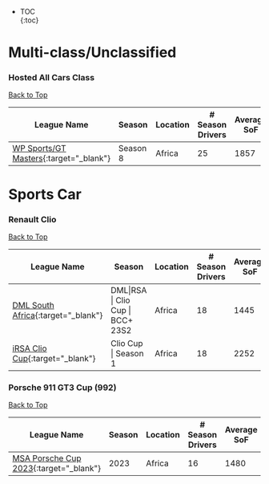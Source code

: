 * TOC  
{:toc}

# Multi-class/Unclassified

### Hosted All Cars Class

[Back to Top](#)  

|                                                   League Name                                                   | Season |Location|# Season Drivers|Average SoF|Upcoming Race|New York|London|Sydney|
|-----------------------------------------------------------------------------------------------------------------|--------|--------|----------------|-----------|-------------|--------|------|------|
|[WP Sports/GT Masters](https://members.iracing.com/membersite/member/LeagueView.do?league=5539){:target="_blank"}|Season 8| Africa |       25       |    1857   |             |        |      |      |

# Sports Car

### Renault Clio

[Back to Top](#)  

|                                                 League Name                                                 |              Season              |Location|# Season Drivers|Average SoF|    Upcoming Race    |        New York       |         London        |         Sydney         |
|-------------------------------------------------------------------------------------------------------------|----------------------------------|--------|----------------|-----------|---------------------|-----------------------|-----------------------|------------------------|
|[DML South Africa](https://members.iracing.com/membersite/member/LeagueView.do?league=9549){:target="_blank"}|DML\|RSA \| Clio Cup \| BCC\+ 23S2| Africa |       18       |    1445   |Rudskogen Motorsenter|Wed, May 03 03:00PM EDT|Wed, May 03 08:00PM BST|Thu, May 04 05:00AM AEST|
|  [iRSA Clio Cup](https://members.iracing.com/membersite/member/LeagueView.do?league=7082){:target="_blank"} |       Clio Cup \| Season 1       | Africa |       18       |    2252   |                     |                       |                       |                        |

### Porsche 911 GT3 Cup (992)

[Back to Top](#)  

|                                                   League Name                                                   |Season|Location|# Season Drivers|Average SoF|Upcoming Race|New York|London|Sydney|
|-----------------------------------------------------------------------------------------------------------------|------|--------|----------------|-----------|-------------|--------|------|------|
|[MSA Porsche Cup 2023](https://members.iracing.com/membersite/member/LeagueView.do?league=8062){:target="_blank"}| 2023 | Africa |       16       |    1480   |             |        |      |      |

